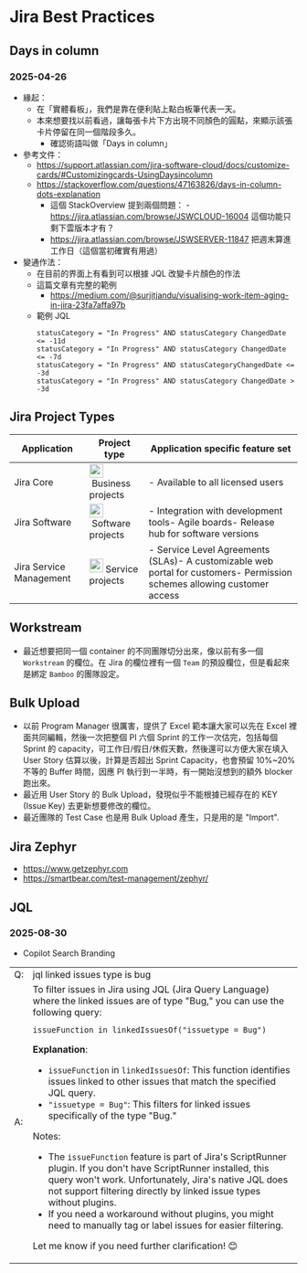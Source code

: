 # Jira Best Practices

## Days in column

### 2025-04-26

- 緣起：
  - 在「實體看板」，我們是靠在便利貼上點白板筆代表一天。
  - 本來想要找以前看過，讓每張卡片下方出現不同顏色的圓點，來顯示該張卡片停留在同一個階段多久。
    - 確認術語叫做「Days in column」
- 參考文件：
  - https://support.atlassian.com/jira-software-cloud/docs/customize-cards/#Customizingcards-UsingDaysincolumn
  - https://stackoverflow.com/questions/47163826/days-in-column-dots-explanation
    - 這個 StackOverview 提到兩個問題：
    -https://jira.atlassian.com/browse/JSWCLOUD-16004 這個功能只剩下雲版本才有？
    - https://jira.atlassian.com/browse/JSWSERVER-11847 把週末算進工作日（這個當初確實有用過）
- 變通作法：
  - 在目前的界面上有看到可以根據 JQL 改變卡片顏色的作法
  - 這篇文章有完整的範例
    - https://medium.com/@surjitjandu/visualising-work-item-aging-in-jira-23fa7affa97b
  - 範例 JQL
    ```jql
    statusCategory = "In Progress" AND statusCategory ChangedDate <= -11d
    statusCategory = "In Progress" AND statusCategory ChangedDate <= -7d
    statusCategory = "In Progress" AND statusCategoryChangedDate <= -3d
    statusCategory = "In Progress" AND statusCategory ChangedDate > -3d
    ```

## Jira Project Types

| Application | Project type | Application specific feature set |
| --- |  --- |  --- |
| Jira Core | <img src='https://confluence.atlassian.com/jirasoftwareserver0904/files/1188766485/1188766488/1/1600423910215/business_projects.png' height='24'> Business projects | -   Available to all licensed users |
| Jira Software | <img src='https://confluence.atlassian.com/jirasoftwareserver0904/files/1188766485/1188766487/1/1600423910132/service_desk.png' height='24'> Software projects | -   Integration with development tools-   Agile boards-   Release hub for software versions |
| Jira Service Management | <img src='https://confluence.atlassian.com/jirasoftwareserver0904/files/1188766485/1188766486/1/1600423909923/software_projects.png' height='24'> Service projects | -   Service Level Agreements (SLAs)-   A customizable web portal for customers-   Permission schemes allowing customer access |

## Workstream

- 最近想要把同一個 container 的不同團隊切分出來，像以前有多一個 `Workstream` 的欄位。在 Jira 的欄位裡有一個 `Team` 的預設欄位，但是看起來是綁定 `Bamboo` 的團隊設定。

## Bulk Upload

- 以前 Program Manager 很厲害，提供了 Excel 範本讓大家可以先在 Excel 裡面共同編輯，然後一次把整個 PI 六個 Sprint 的工作一次估完，包括每個 Sprint 的 capacity，可工作日/假日/休假天數，然後還可以方便大家在填入 User Story 估算以後，計算是否超出 Sprint Capacity，也會預留 10%~20% 不等的 Buffer 時間，因應 PI 執行到一半時，有一開始沒想到的額外 blocker 跑出來。
- 最近用 User Story 的 Bulk Upload，發現似乎不能根據已經存在的 KEY (Issue Key) 去更新想要修改的欄位。
- 最近團隊的 Test Case 也是用 Bulk Upload 產生，只是用的是 "Import".

## Jira Zephyr

- https://www.getzephyr.com
- https://smartbear.com/test-management/zephyr/

## JQL

### 2025-08-30

- Copilot Search Branding

<table><tr><td>Q:</td><td>
<!-- add your Prompt bellow-->
jql linked issues type is bug
</td></tr><tr><td>A:</td><td>
<!-- add Chatbot Response bellow-->
To filter issues in Jira using JQL (Jira Query Language) where the linked issues are of type "Bug," you can use the following query:

```jql
issueFunction in linkedIssuesOf("issuetype = Bug")
```

**Explanation**:

- `issueFunction` in `linkedIssuesOf`: This function identifies issues linked to other issues that match the specified JQL query.
- `"issuetype = Bug"`: This filters for linked issues specifically of the type "Bug."

Notes:

- The `issueFunction` feature is part of Jira's ScriptRunner plugin. If you don't have ScriptRunner installed, this query won't work. Unfortunately, Jira's native JQL does not support filtering directly by linked issue types without plugins.
- If you need a workaround without plugins, you might need to manually tag or label issues for easier filtering.

Let me know if you need further clarification! 😊
</td></tr></table>

